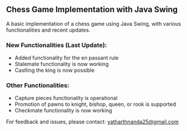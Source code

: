 ## Chess Game Implementation with Java Swing

A basic implementation of a chess game using Java Swing, with various functionalities and recent updates.

### New Functionalities (Last Update):

- Added functionality for the en passant rule
- Stalemate functionality is now working
- Castling the king is now possible

### Other Functionalities:

- Capture pieces functionality is operational
- Promotion of pawns to knight, bishop, queen, or rook is supported
- Checkmate functionality is now working

For feedback and issues, please contact: [yatharthnanda25@gmail.com](mailto:yatharthnanda25@gmail.com)
